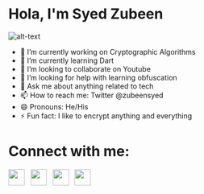 # Hola, I'm Syed Zubeen

![alt-text](https://media.giphy.com/media/26u4nJPf0JtQPdStq/giphy.gif)

- 🔭 I’m currently working on Cryptographic Algorithms
- 🌱 I’m currently learning Dart
- 👯 I’m looking to collaborate on Youtube
- 🤔 I’m looking for help with learning obfuscation
- 💬 Ask me about anything related to tech
- 📫 How to reach me: Twitter @zubeensyed
- 😄 Pronouns: He/His
- ⚡ Fun fact: I like to encrypt anything and everything 


# Connect with me:
[<img height="32" width="32" src="https://cdn.jsdelivr.net/npm/simple-icons@v3/icons/facebook.svg" />][Facebook]&nbsp;&nbsp;
[<img height="32" width="32" src="https://cdn.jsdelivr.net/npm/simple-icons@v3/icons/linkedin.svg" />][Linkedin]&nbsp;&nbsp;
[<img height="32" width="32" src="https://cdn.jsdelivr.net/npm/simple-icons@v3/icons/twitter.svg" />][Twitter]&nbsp;&nbsp;
[<img height="32" width="32" src="https://cdn.jsdelivr.net/npm/simple-icons@v3/icons/instagram.svg" />][Instagram]&nbsp;&nbsp;


[Facebook]: https://www.facebook.com/syed.zubeen
[Linkedin]: https://www.linkedin.com/in/syedzubeen/
[Twitter]: https://twitter.com/ZubeenSyed
[Instagram]: https://www.instagram.com/zubeensyed
